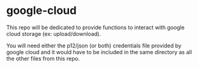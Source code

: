 # google-cloud

This repo will be dedicated to provide functions to interact with google cloud storage (ex: upload/download).

You will need either the p12/json (or both) credentials file provided by google cloud and it would have to be included
in the same directory as all the other files from this repo.